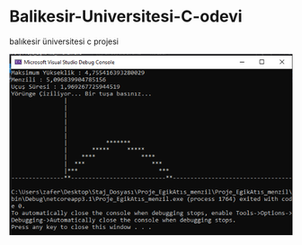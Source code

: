 # Balikesir-Universitesi-C-odevi

balıkesir üniversitesi c projesi

<img src="/egik_atis.png" alt="Eğik Atış & Menzil" width="" height="">
